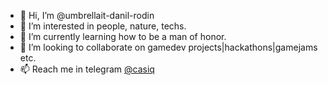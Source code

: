 - 👋 Hi, I’m @umbrellait-danil-rodin
- 👀 I’m interested in people, nature, techs.
- 🌱 I’m currently learning how to be a man of honor.
- 💞️ I’m looking to collaborate on gamedev projects|hackathons|gamejams etc.
- 📫 Reach me in telegram [@casiq](https:://t.me/casiq)

<!---
umbrellait-danil-rodin/umbrellait-danil-rodin is a ✨ special ✨ repository because its `README.md` (this file) appears on your GitHub profile.
You can click the Preview link to take a look at your changes.
--->
